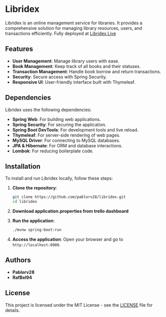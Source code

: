 # Libridex

Libridex is an online management service for libraries. It provides a comprehensive solution for managing library resources, users, and transactions efficiently.
Fully deployed at [Libridex Live](https://libridex.live/)
## Features

- **User Management**: Manage library users with ease.
- **Book Management**: Keep track of all books and their statuses.
- **Transaction Management**: Handle book borrow and return transactions.
- **Security**: Secure access with Spring Security.
- **Responsive UI**: User-friendly interface built with Thymeleaf.

## Dependencies

Libridex uses the following dependencies:

- **Spring Web**: For building web applications.
- **Spring Security**: For securing the application.
- **Spring Boot DevTools**: For development tools and live reload.
- **Thymeleaf**: For server-side rendering of web pages.
- **MySQL Driver**: For connecting to MySQL databases.
- **JPA & Hibernate**: For ORM and database interactions.
- **Lombok**: For reducing boilerplate code.

## Installation

To install and run Libridex locally, follow these steps:

1. **Clone the repository**:
    ```sh
    git clone https://github.com/pablorv28/libridex.git
    cd libridex
    ```

2. **Download application.properties from trello dashboard**

3. **Run the application**:
    ```sh
    ./mvnw spring-boot:run
    ```

4. **Access the application**:
    Open your browser and go to `http://localhost:8080`.

## Authors

- **Pablorv28**
- **RafBel94**

## License

This project is licensed under the MIT License - see the [LICENSE](LICENSE) file for details.
